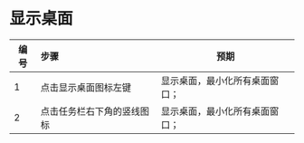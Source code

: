 # 显示桌面

| 编号 | 步骤                                         | 预期                 |
| ---- | :------------------------------------------- | -------------------- |
| 1    | 点击显示桌面图标左键                          | 显示桌面，最小化所有桌面窗口； |
| 2    | 点击任务栏右下角的竖线图标                  | 显示桌面，最小化所有桌面窗口； |

